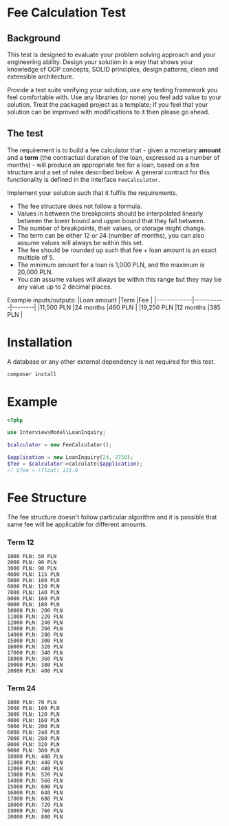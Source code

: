 Fee Calculation Test
=====

## Background

This test is designed to evaluate your problem solving approach and your engineering ability. Design your solution in a way that shows your knowledge of OOP concepts, SOLID principles, design patterns, clean and extensible architecture.

Provide a test suite verifying your solution, use any testing framework you feel comfortable with. Use any libraries (or none) you feel add value to your solution. Treat the packaged project as a template; if you feel that your solution can be improved with modifications to it then please go ahead.

## The test

The requirement is to build a fee calculator that - given a monetary **amount** and a **term** (the contractual duration of the loan, expressed as a number of months) - will produce an appropriate fee for a loan, based on a fee structure and a set of rules described below. A general contract for this functionality is defined in the interface `FeeCalculator`.

Implement your solution such that it fulfils the requirements.

- The fee structure does not follow a formula.
- Values in between the breakpoints should be interpolated linearly between the lower bound and upper bound that they fall between.
- The number of breakpoints, their values, or storage might change.
- The term can be either 12 or 24 (number of months), you can also assume values will always be within this set.
- The fee should be rounded up such that fee + loan amount is an exact multiple of 5.
- The minimum amount for a loan is 1,000 PLN, and the maximum is 20,000 PLN.
- You can assume values will always be within this range but they may be any value up to 2 decimal places.

Example inputs/outputs:
|Loan amount  |Term       |Fee     |
|-------------|-----------|--------|
|11,500 PLN   |24 months  |460 PLN |
|19,250 PLN   |12 months  |385 PLN |

# Installation
A database or any other external dependency is not required for this test.

```bash
composer install
```

# Example

```php
<?php

use Interview\Model\LoanInquiry;

$calculator = new FeeCalculator();

$application = new LoanInquiry(24, 2750);
$fee = $calculator->calculate($application);
// $fee = (float) 115.0
```

# Fee Structure
The fee structure doesn't follow particular algorithm and it is possible that same fee will be applicable for different amounts.

### Term 12
```
1000 PLN: 50 PLN
2000 PLN: 90 PLN
3000 PLN: 90 PLN
4000 PLN: 115 PLN
5000 PLN: 100 PLN
6000 PLN: 120 PLN
7000 PLN: 140 PLN
8000 PLN: 160 PLN
9000 PLN: 180 PLN
10000 PLN: 200 PLN
11000 PLN: 220 PLN
12000 PLN: 240 PLN
13000 PLN: 260 PLN
14000 PLN: 280 PLN
15000 PLN: 300 PLN
16000 PLN: 320 PLN
17000 PLN: 340 PLN
18000 PLN: 360 PLN
19000 PLN: 380 PLN
20000 PLN: 400 PLN
```

### Term 24

```
1000 PLN: 70 PLN
2000 PLN: 100 PLN
3000 PLN: 120 PLN
4000 PLN: 160 PLN
5000 PLN: 200 PLN
6000 PLN: 240 PLN
7000 PLN: 280 PLN
8000 PLN: 320 PLN
9000 PLN: 360 PLN
10000 PLN: 400 PLN
11000 PLN: 440 PLN
12000 PLN: 480 PLN
13000 PLN: 520 PLN
14000 PLN: 560 PLN
15000 PLN: 600 PLN
16000 PLN: 640 PLN
17000 PLN: 680 PLN
18000 PLN: 720 PLN
19000 PLN: 760 PLN
20000 PLN: 800 PLN
```